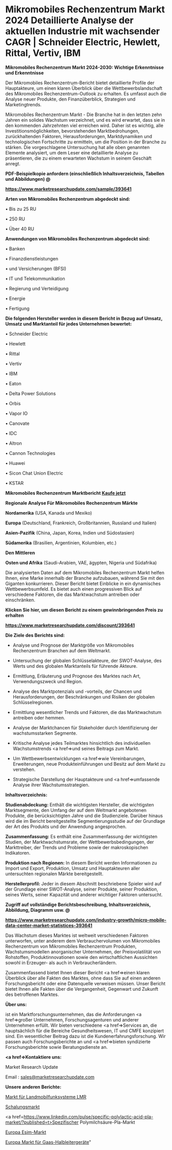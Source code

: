 # Mikromobiles Rechenzentrum Markt 2024 Detaillierte Analyse der aktuellen Industrie mit wachsender CAGR | Schneider Electric, Hewlett, Rittal, Vertiv, IBM

<strong>Mikromobiles Rechenzentrum Markt 2024-2030: Wichtige Erkenntnisse und Erkenntnisse</strong>

Der Mikromobiles Rechenzentrum-Bericht bietet detaillierte Profile der Hauptakteure, um einen klaren Überblick über die Wettbewerbslandschaft des Mikromobiles Rechenzentrum-Outlook zu erhalten. Es umfasst auch die Analyse neuer Produkte, den Finanzüberblick, Strategien und Marketingtrends.

Mikromobiles Rechenzentrum Markt - Die Branche hat in den letzten zehn Jahren ein solides Wachstum verzeichnet, und es wird erwartet, dass sie in den kommenden Jahrzehnten viel erreichen wird. Daher ist es wichtig, alle Investitionsmöglichkeiten, bevorstehenden Marktbedrohungen, zurückhaltenden Faktoren, Herausforderungen, Marktdynamiken und technologischen Fortschritte zu ermitteln, um die Position in der Branche zu stärken. Die vorgeschlagene Untersuchung hat alle oben genannten Elemente analysiert, um dem Leser eine detaillierte Analyse zu präsentieren, die zu einem erwarteten Wachstum in seinem Geschäft anregt.



<strong><b>PDF-Beispielkopie anfordern (einschließlich Inhaltsverzeichnis, Tabellen und Abbildungen) @ </b></strong>

<strong><a href=https://www.marketresearchupdate.com/sample/393641>

<strong>https://www.marketresearchupdate.com/sample/393641</u></a></strong></strong>



<strong>Arten von Mikromobiles Rechenzentrum abgedeckt sind:</strong>

• Bis zu 25 RU

• 250 RU

• Über 40 RU



<strong>Anwendungen von Mikromobiles Rechenzentrum abgedeckt sind:</strong>

• Banken

• Finanzdienstleistungen

• und Versicherungen (BFSI)

• IT und Telekommunikation

• Regierung und Verteidigung

• Energie

• Fertigung



<strong>Die folgenden Hersteller werden in diesem Bericht in Bezug auf Umsatz, Umsatz und Marktanteil für jedes Unternehmen bewertet:</strong>

• Schneider Electric

• Hewlett

• Rittal

• Vertiv

• IBM

• Eaton

• Delta Power Solutions

• Orbis

• Vapor IO

• Canovate

• IDC

• Altron

• Cannon Technologies

• Huawei

• Sicon Chat Union Electric

• KSTAR



<strong>Mikromobiles Rechenzentrum Marktbericht <a href=https://www.marketresearchupdate.com/buynow/393641>Kaufe jetzt</a></strong>



<strong>Regionale Analyse Für Mikromobiles Rechenzentrum Märkte</strong>



<strong>Nordamerika</strong> (USA, Kanada und Mexiko)



<strong>Europa</strong> (Deutschland, Frankreich, Großbritannien, Russland und Italien)



<strong>Asien-Pazifik</strong> (China, Japan, Korea, Indien und Südostasien)



<strong>Südamerika</strong> (Brasilien, Argentinien, Kolumbien, etc.)



<strong>Den Mittleren</strong> 

<strong>Osten und Afrika</strong> (Saudi-Arabien, VAE, ägypten, Nigeria und Südafrika)

Die analysierten Daten auf dem Mikromobiles Rechenzentrum Markt helfen Ihnen, eine Marke innerhalb der Branche aufzubauen, während Sie mit den Giganten konkurrieren. Dieser Bericht bietet Einblicke in ein dynamisches Wettbewerbsumfeld. Es bietet auch einen progressiven Blick auf verschiedene Faktoren, die das Marktwachstum antreiben oder einschränken.



<strong>Klicken Sie hier, um diesen Bericht zu einem gewinnbringenden Preis zu erhalten
</strong>

<strong><a href=https://www.marketresearchupdate.com/discount/393641>https://www.marketresearchupdate.com/discount/393641</b></u></strong></a>



<strong>Die Ziele des Berichts sind:</strong>

- Analyse und Prognose der Marktgröße von Mikromobiles Rechenzentrum Branchen auf dem Weltmarkt.

- Untersuchung der globalen Schlüsselakteure, der SWOT-Analyse, des Werts und des globalen Marktanteils für führende Akteure.

- Ermittlung, Erläuterung und Prognose des Marktes nach Art, Verwendungszweck und Region.

- Analyse des Marktpotenzials und -vorteils, der Chancen und Herausforderungen, der Beschränkungen und Risiken der globalen Schlüsselregionen.

- Ermittlung wesentlicher Trends und Faktoren, die das Marktwachstum antreiben oder hemmen.

- Analyse der Marktchancen für Stakeholder durch Identifizierung der wachstumsstarken Segmente.

- Kritische Analyse jedes Teilmarktes hinsichtlich des individuellen Wachstumstrends <a href=>und</a> seines Beitrags zum Markt.

- Um Wettbewerbsentwicklungen <a href=>wie</a> Vereinbarungen, Erweiterungen, neue Produkteinführungen und Besitz auf dem Markt zu verstehen.

- Strategische Darstellung der Hauptakteure und <a href=>umfas</a>sende Analyse ihrer Wachstumsstrategien.



<strong>Inhaltsverzeichnis:</strong>



<strong>Studienabdeckung:</strong> Enthält die wichtigsten Hersteller, die wichtigsten Marktsegmente, den Umfang der auf dem Weltmarkt angebotenen Produkte, die berücksichtigten Jahre und die Studienziele. Darüber hinaus wird die im Bericht bereitgestellte Segmentierungsstudie auf der Grundlage der Art des Produkts und der Anwendung angesprochen.



<strong>Zusammenfassung:</strong> Es enthält eine Zusammenfassung der wichtigsten Studien, der Marktwachstumsrate, der Wettbewerbsbedingungen, der Markttreiber, der Trends und Probleme sowie der makroskopischen Indikatoren.



<strong>Produktion nach Regionen:</strong> In diesem Bericht werden Informationen zu Import und Export, Produktion, Umsatz und Hauptakteuren aller untersuchten regionalen Märkte bereitgestellt.



<strong>Herstellerprofil:</strong> Jeder in diesem Abschnitt beschriebene Spieler wird auf der Grundlage einer SWOT-Analyse, seiner Produkte, seiner Produktion, seines Werts, seiner Kapazität und anderer wichtiger Faktoren untersucht.



<strong><b>Zugriff auf vollständige Berichtsbeschreibung, Inhaltsverzeichnis, Abbildung, Diagramm usw. @ </b></strong>

<strong><a href=https://www.marketresearchupdate.com/industry-growth/micro-mobile-data-center-market-statistices-393641>https://www.marketresearchupdate.com/industry-growth/micro-mobile-data-center-market-statistices-393641</a></strong>

Das Wachstum dieses Marktes ist weltweit verschiedenen Faktoren unterworfen, unter anderem dem Verbrauchervolumen von Mikromobiles Rechenzentrum von Mikromobiles Rechenzentrum Produkten, Wachstumsmodellen anorganischer Unternehmen, der Preisvolatilität von Rohstoffen, Produktinnovationen sowie den wirtschaftlichen Aussichten sowohl in Erzeuger- als auch in Verbraucherländern.

Zusammenfassend bietet Ihnen dieser Bericht <a href=>einen</a> klaren Überblick über alle Fakten des Marktes, ohne dass Sie auf einen anderen Forschungsbericht oder eine Datenquelle verweisen müssen. Unser Bericht bietet Ihnen alle Fakten über die Vergangenheit, Gegenwart und Zukunft des betroffenen Marktes.



<strong>Über uns:</strong>

 ist ein Marktforschungsunternehmen, das die Anforderungen <a href=>großer</a> Unternehmen, Forschungsagenturen und anderer Unternehmen erfüllt. Wir bieten verschiedene <a href=>Services</a> an, die hauptsächlich für die Bereiche Gesundheitswesen, IT und CMFE konzipiert sind. Ein wesentlicher Beitrag dazu ist die Kundenerfahrungsforschung. Wir passen auch Forschungsberichte an und <a href=>bieten</a> syndizierte Forschungsberichte sowie Beratungsdienste an.



<strong><a href=>Kontaktiere uns:</a></strong>

Market Research Update

Email : sales@marketresearchupdate.com



<strong>Unsere anderen Berichte:</strong>

<a href=https://www.linkedin.com/pulse/land-mobile-radio-systems-lmr-market-insights>Markt für Landmobilfunksysteme LMR</a>

<a href=https://www.linkedin.com/pulse/formwork-market-size-industry-growth-factors-applications>Schalungsmarkt</a>

<a href=https://www.linkedin.com/pulse/specific-polylactic-acid-pla-market/?published=t>Spezifischer Polymilchsäure-Pla-Markt</a>

<a href=https://www.linkedin.com/pulse/europe-esim-market-challenges-opportunities-size>Europa Esim-Markt</a>

<a href=https://www.linkedin.com/pulse/europe-gaas-semiconductor-device-market-size>Europa Markt für Gaas-Halbleitergeräte</a>"

